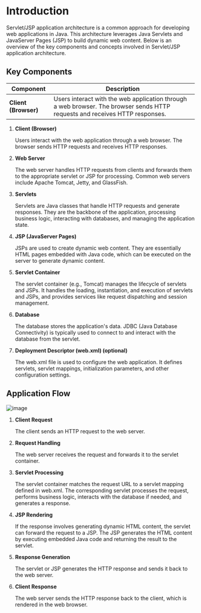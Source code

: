 # Introduction

Servlet/JSP application architecture is a common approach for developing web applications in Java. This architecture leverages Java Servlets and JavaServer Pages (JSP) to build dynamic web content. Below is an overview of the key components and concepts involved in Servlet/JSP application architecture.

## Key Components

| Component | Description |
|-----------|-------------|
| **Client (Browser)** | Users interact with the web application through a web browser. The browser sends HTTP requests and receives HTTP responses. |

1. **Client (Browser)**

   Users interact with the web application through a web browser. The browser sends HTTP requests and receives HTTP responses.

3. **Web Server**

   The web server handles HTTP requests from clients and forwards them to the appropriate servlet or JSP for processing. Common web servers include Apache Tomcat, Jetty, and GlassFish.

5. **Servlets**

   Servlets are Java classes that handle HTTP requests and generate responses. They are the backbone of the application, processing business logic, interacting with databases, and managing the application state.

7. **JSP (JavaServer Pages)**

   JSPs are used to create dynamic web content. They are essentially HTML pages embedded with Java code, which can be executed on the server to generate dynamic content.

9. **Servlet Container**

   The servlet container (e.g., Tomcat) manages the lifecycle of servlets and JSPs. It handles the loading, instantiation, and execution of servlets and JSPs, and provides services like request dispatching and session management.

11. **Database**

    The database stores the application's data. JDBC (Java Database Connectivity) is typically used to connect to and interact with the database from the servlet.

13. **Deployment Descriptor (web.xml) (optional)**

    The web.xml file is used to configure the web application. It defines servlets, servlet mappings, initialization parameters, and other configuration settings.

## Application Flow

![image](https://github.com/user-attachments/assets/31cbe5eb-dfee-4742-8b41-b632339251c3)

1. **Client Request**

   The client sends an HTTP request to the web server.

2. **Request Handling**

   The web server receives the request and forwards it to the servlet container.

3. **Servlet Processing**

   The servlet container matches the request URL to a servlet mapping defined in web.xml. The corresponding servlet processes the request, performs business logic, interacts with the database if needed, and generates a response.

4. **JSP Rendering**

   If the response involves generating dynamic HTML content, the servlet can forward the request to a JSP. The JSP generates the HTML content by executing embedded Java code and returning the result to the servlet.

5. **Response Generation**

   The servlet or JSP generates the HTTP response and sends it back to the web server.

6. **Client Response**

   The web server sends the HTTP response back to the client, which is rendered in the web browser.


